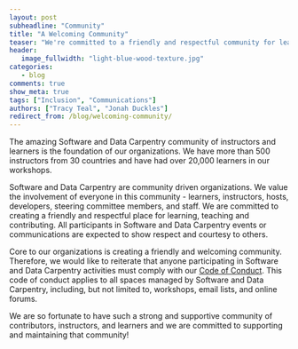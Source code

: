 ```yaml
---
layout: post
subheadline: "Community"
title: "A Welcoming Community"
teaser: "We're committed to a friendly and respectful community for learning, teaching and contributing"
header:
   image_fullwidth: "light-blue-wood-texture.jpg"
categories:
   - blog
comments: true
show_meta: true
tags: ["Inclusion", "Communications"]
authors: ["Tracy Teal", "Jonah Duckles"]
redirect_from: /blog/welcoming-community/
---
```


The amazing Software and Data Carpentry community of instructors and learners is
the foundation of our organizations. We have more than 500 instructors from 30
countries and have had over 20,000 learners in our workshops.

Software and Data Carpentry are community driven organizations. We value the
involvement of everyone in this community - learners, instructors, hosts,
developers, steering committee members, and staff. We are committed to creating
a friendly and respectful place for learning, teaching and contributing. All
participants in Software and Data Carpentry events or communications are
expected to show respect and courtesy to others.

Core to our organizations is creating a friendly and welcoming community.
Therefore, we would like to reiterate that anyone participating in Software and
Data Carpentry activities must comply with our [Code of Conduct](http://www.datacarpentry.org/code-of-conduct/). This code of
conduct applies to all spaces managed by Software and Data Carpentry, including,
but not limited to, workshops, email lists, and online forums.

We are so fortunate to have such a strong and supportive community of
contributors, instructors, and learners and we are committed to supporting and
maintaining that community!

